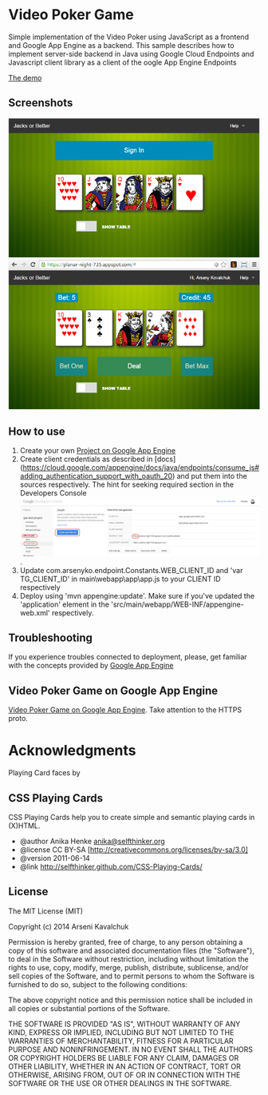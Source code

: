 Video Poker Game 
=============================

Simple implementation of the Video Poker using JavaScript as a frontend and Google App Engine as a backend.
This sample describes how to implement server-side backend in Java using Google Cloud Endpoints and Javascript client library as a client of the oogle App Engine Endpoints

[The demo](https://planar-night-735.appspot.com/)

Screenshots
-----------

![Alt text](/screen1.png?raw=true "Video Poker implementation in Java")
![Alt text](/screen2.png?raw=true "Video Poker implementation in Java")

How to use
----------

1. Create your own [Project on Google App Engine](https://console.developers.google.com)
2. Create client credentials as described in [docs] (https://cloud.google.com/appengine/docs/java/endpoints/consume_js#adding_authentication_support_with_oauth_20) and put them into the sources respectively.
The hint for seeking required section in the Developers Console 
![Alt text](/screen3.png?raw=true "Video Poker implementation in Java").
3. Update com.arsenyko.endpoint.Constants.WEB_CLIENT_ID and 'var TG_CLIENT_ID' in main\webapp\app\app.js to your CLIENT ID respectively
4. Deploy using 'mvn appengine:update'. Make sure if you've updated the 'application' element in the 'src/main/webapp/WEB-INF/appengine-web.xml' respectively.

Troubleshooting
---------------

If you experience troubles connected to deployment, please, get familiar with the concepts provided by [Google App Engine](https://cloud.google.com/appengine/docs/java/)

Video Poker Game on Google App Engine
-------------------------------------

[Video Poker Game on Google App Engine](https://planar-night-735.appspot.com/). Take attention to the HTTPS proto.

Acknowledgments
================

Playing Card faces by 

CSS Playing Cards
-----------------

CSS Playing Cards help you to create simple and semantic playing cards in (X)HTML.

* @author   Anika Henke <anika@selfthinker.org>
* @license  CC BY-SA [http://creativecommons.org/licenses/by-sa/3.0]
* @version  2011-06-14
* @link     http://selfthinker.github.com/CSS-Playing-Cards/
 
License
-------

The MIT License (MIT)

Copyright (c) 2014 Arseni Kavalchuk

Permission is hereby granted, free of charge, to any person obtaining a copy
of this software and associated documentation files (the "Software"), to deal
in the Software without restriction, including without limitation the rights
to use, copy, modify, merge, publish, distribute, sublicense, and/or sell
copies of the Software, and to permit persons to whom the Software is
furnished to do so, subject to the following conditions:

The above copyright notice and this permission notice shall be included in
all copies or substantial portions of the Software.

THE SOFTWARE IS PROVIDED "AS IS", WITHOUT WARRANTY OF ANY KIND, EXPRESS OR
IMPLIED, INCLUDING BUT NOT LIMITED TO THE WARRANTIES OF MERCHANTABILITY,
FITNESS FOR A PARTICULAR PURPOSE AND NONINFRINGEMENT. IN NO EVENT SHALL THE
AUTHORS OR COPYRIGHT HOLDERS BE LIABLE FOR ANY CLAIM, DAMAGES OR OTHER
LIABILITY, WHETHER IN AN ACTION OF CONTRACT, TORT OR OTHERWISE, ARISING FROM,
OUT OF OR IN CONNECTION WITH THE SOFTWARE OR THE USE OR OTHER DEALINGS IN
THE SOFTWARE.